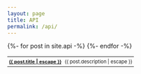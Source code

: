 ```yaml
---
layout: page
title: API
permalink: /api/
---
```


<table>
{%- for post in site.api -%}
  <tr>
    <th style="padding: 4px;">
      <a class="post-link" href="{{ post.url | relative_url }}" style="font-size: 11px;">
        {{ post.title | escape }}
      </a>
    </th>
    <td style="padding: 4px;">
      <span style="font-size: 11px;">{{ post.description | escape }}</span>
    </td>
  </tr>
{%- endfor -%}
</table>
